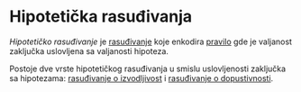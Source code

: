 # Hipotetička rasuđivanja

*Hipotetičko rasuđivanje* je [rasuđivanje](rasuđivanja.md) koje enkodira [pravilo](pravila-zaključivanja.md) gde je valjanost zaključka uslovljena sa valjanosti hipoteza.

Postoje dve vrste hipotetičkog rasuđivanja u smislu uslovljenosti zaključka sa hipotezama: [rasuđivanje o izvodljivost](hipotetička-rasuđivanja-o-izvodljivosti.md) i [rasuđivanje o dopustivnosti](hipotetička-rasuđivanja-о-dopustivosti.md).